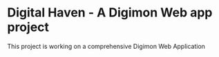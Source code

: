# Digital Haven - A Digimon Web app project

This project is working on a comprehensive Digimon Web Application
